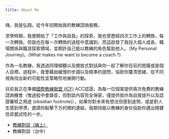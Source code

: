 ```yaml
---
title: About Me
---
```


嗨，我是弘翔，從今年初開始我的教練諮詢服務。

求學時期，我便開始了「工作與自我」的探索，我也曾歷經四次工作上的轉換，每一次轉換。但我也在每一次轉換的過程中意識到，而這啟發了我投入個人成長、職場關係與職涯探索領域，並期許自己能以教練的角色幫助他人。（My Personal Journey)。(What makes me want to become a coach ?)

作為一名教練，我透過同理傾聽以及開放式對話與你一起了解你目前的困擾或是個人目標。過程中，我會藉由緩慢的步調以及精準的提問，協助你釐清思緒、從不同視角找出新的可能性並策略性地展開行動。

目前我正在準備[國際教練聯盟 (ICF)](https://icftaiwan.org/) ACC認證，為每一位個案提供兩次免費的教練諮詢機會（惟過程中會錄音，但對談內容完全保密，僅提供我作為自我提升以及認證審核之用途 (obsidian footnote)），如果你對未來有想法但感到迷惘，或是對人生感到停滯，邀請你點擊下方的預約連結，我期待能以教練的身份協助你邁出穩健但具嘗試性的一步。

+ [教練對談（線上）](https://book.morgen.so/joseanchien/online-coaching)
+ 教練對談（台中）
